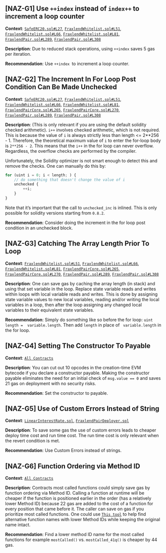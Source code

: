 ## [NAZ-G1] Use `++index` instead of `index++` to increment a loop counter
**Context**: [`SafeERC20.sol#L27`](https://github.com/code-423n4/2022-08-frax/blob/main/src/contracts/libraries/SafeERC20.sol#L27), [`FraxlendWhitelist.sol#L51`](frax/blob/main/src/contracts/FraxlendWhitelist.sol#L51), [`FraxlendWhitelist.sol#L66`](https://github.com/code-423n4/2022-08-frax/blob/main/src/contracts/FraxlendWhitelist.sol#L66), [`FraxlendWhitelist.sol#L81`](https://github.com/code-423n4/2022-08-frax/blob/main/src/contracts/FraxlendWhitelist.sol#L81), [`FraxlendPair.sol#L289`](https://github.com/code-423n4/2022-08-frax/blob/main/src/contracts/FraxlendPair.sol#L289), [`FraxlendPair.sol#L308`](https://github.com/code-423n4/2022-08-frax/blob/main/src/contracts/FraxlendPair.sol#L308)

**Description**:
Due to reduced stack operations, using `++index` saves 5 gas per iteration.

**Recommendation**: 
Use `++index `to increment a loop counter.


## [NAZ-G2] The Increment In For Loop Post Condition Can Be Made Unchecked
**Context**: [`SafeERC20.sol#L27`](https://github.com/code-423n4/2022-08-frax/blob/main/src/contracts/libraries/SafeERC20.sol#L27), [`FraxlendWhitelist.sol#L51`](https://github.com/code-423n4/2022-08-frax/blob/main/src/contracts/FraxlendWhitelist.sol#L51), [`FraxlendWhitelist.sol#L66`](https://github.com/code-423n4/2022-08-frax/blob/main/src/contracts/FraxlendWhitelist.sol#L66), [`FraxlendWhitelist.sol#L81`](https://github.com/code-423n4/2022-08-frax/blob/main/src/contracts/FraxlendWhitelist.sol#L81), [`FraxlendPairCore.sol#L265`](https://github.com/code-423n4/2022-08-frax/blob/main/src/contracts/FraxlendPairCore.sol#L265), [`FraxlendPairCore.sol#L270`](https://github.com/code-423n4/2022-08-frax/blob/main/src/contracts/FraxlendPairCore.sol#L270), [`FraxlendPair.sol#L289`](https://github.com/code-423n4/2022-08-frax/blob/main/src/contracts/FraxlendPair.sol#L289), [`FraxlendPair.sol#L308`](https://github.com/code-423n4/2022-08-frax/blob/main/src/contracts/FraxlendPair.sol#L308)

**Description**:
(This is only relevant if you are using the default solidity checked arithmetic). `i++` involves checked arithmetic, which is not required. This is because the value of `i` is always strictly less than length <= 2**256 - 1. Therefore, the theoretical maximum value of `i` to enter the for-loop body is `2**256 - 2`. This means that the `i++` in the for loop can never overflow. Regardless, the overflow checks are performed by the compiler.

Unfortunately, the Solidity optimizer is not smart enough to detect this and remove the checks. One can manually do this by:
```js
for (uint i = 0; i < length; ) {
    // do something that doesn't change the value of i
    unchecked {
        ++i;
    }
}
```
Note that it’s important that the call to `unchecked_inc` is inlined. This is only possible for solidity versions starting from `0.8.2`.

**Recommendation**: 
Consider doing the increment in the for loop post condition in an unchecked block.


## [NAZ-G3] Catching The Array Length Prior To Loop
**Context**: [`FraxlendWhitelist.sol#L51`](https://github.com/code-423n4/2022-08-frax/blob/main/src/contracts/FraxlendWhitelist.sol#L51), [`FraxlendWhitelist.sol#L66`](https://github.com/code-423n4/2022-08-frax/blob/main/src/contracts/FraxlendWhitelist.sol#L66), [`FraxlendWhitelist.sol#L81`](https://github.com/code-423n4/2022-08-frax/blob/main/src/contracts/FraxlendWhitelist.sol#L81), [`FraxlendPairCore.sol#L265`](https://github.com/code-423n4/2022-08-frax/blob/main/src/contracts/FraxlendPairCore.sol#L265), [`FraxlendPairCore.sol#L270`](https://github.com/code-423n4/2022-08-frax/blob/main/src/contracts/FraxlendPairCore.sol#L270), [`FraxlendPair.sol#L289`](https://github.com/code-423n4/2022-08-frax/blob/main/src/contracts/FraxlendPair.sol#L289), [`FraxlendPair.sol#L308`](https://github.com/code-423n4/2022-08-frax/blob/main/src/contracts/FraxlendPair.sol#L308)

**Description**:
One can save gas by caching the array length (in stack) and using that set variable in the loop. Replace state variable reads and writes within loops with local variable reads and writes. This is done by assigning state variable values to new local variables, reading and/or writing the local variables in a loop, then after the loop assigning any changed local variables to their equivalent state variables.

**Recommendation**: 
Simply do something like so before the for loop: ```uint length =  variable.length```. Then add ```length``` in place of ``` variable.length``` in the for loop. 


## [NAZ-G4] Setting The Constructor To Payable
**Context**: [`All Contracts`](https://github.com/code-423n4/2022-08-frax/blob/main/src/contracts)

**Description**:
You can cut out 10 opcodes in the creation-time EVM bytecode if you declare a constructor payable. Making the constructor payable eliminates the need for an initial check of `msg.value == 0` and saves 21 gas on deployment with no security risks.

**Recommendation**: 
Set the constructor to payable.


## [NAZ-G5] Use of Custom Errors Instead of String
**Context**: [`LinearInterestRate.sol`](https://github.com/code-423n4/2022-08-frax/blob/main/src/contracts/LinearInterestRate.sol), [`FraxlendPairDeployer.sol`](https://github.com/code-423n4/2022-08-frax/blob/main/src/contracts/FraxlendPairDeployer.sol)

**Description**:
To save some gas the use of custom errors leads to cheaper deploy time cost and run time cost. The run time cost is only relevant when the revert condition is met.

**Recommendation**: 
Use Custom Errors instead of strings.


## [NAZ-G6] Function Ordering via Method ID
**Context**: [`All Contracts`](https://github.com/code-423n4/2022-08-frax/blob/main/src/contracts)

**Description**:
Contracts most called functions could simply save gas by function ordering via Method ID. Calling a function at runtime will be cheaper if the function is positioned earlier in the order (has a relatively lower Method ID) because 22 gas are added to the cost of a function for every position that came before it. The caller can save on gas if you prioritize most called functions. One could use [`This tool`](https://emn178.github.io/solidity-optimize-name/) to help find alternative function names with lower Method IDs while keeping the original name intact.

**Recommendation**: 
Find a lower method ID name for the most called functions for example ```mostCalled()``` vs. ```mostCalled_41q()``` is cheaper by 44 gas.
